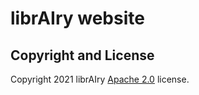 # librAIry website

## Copyright and License

Copyright 2021 librAIry [Apache 2.0](https://github.com/IronSummitMedia/startbootstrap-agency/blob/gh-pages/LICENSE) license.
